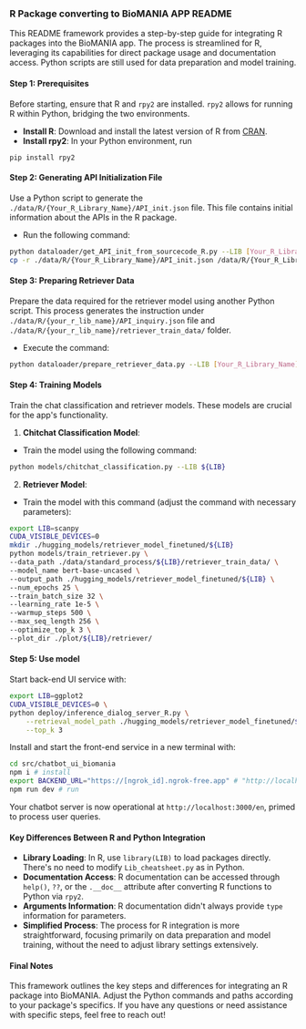 ### R Package converting to BioMANIA APP README

This README framework provides a step-by-step guide for integrating R packages into the BioMANIA app. The process is streamlined for R, leveraging its capabilities for direct package usage and documentation access. Python scripts are still used for data preparation and model training. 

#### Step 1: Prerequisites
Before starting, ensure that R and `rpy2` are installed. `rpy2` allows for running R within Python, bridging the two environments.

- **Install R**: Download and install the latest version of R from [CRAN](https://cran.r-project.org/).
- **Install rpy2**: In your Python environment, run 
```shell
pip install rpy2
```

#### Step 2: Generating API Initialization File
Use a Python script to generate the `./data/R/{Your_R_Library_Name}/API_init.json` file. This file contains initial information about the APIs in the R package.

- Run the following command:
```bash
python dataloader/get_API_init_from_sourcecode_R.py --LIB [Your_R_Library_Name]
cp -r ./data/R/{Your_R_Library_Name}/API_init.json /data/R/{Your_R_Library_Name}/API_composite.json
```

#### Step 3: Preparing Retriever Data
Prepare the data required for the retriever model using another Python script. This process generates the instruction under `./data/R/{your_r_lib_name}/API_inquiry.json` file and `./data/R/{your_r_lib_name}/retriever_train_data/` folder.

- Execute the command:
```bash
python dataloader/prepare_retriever_data.py --LIB [Your_R_Library_Name]
```

#### Step 4: Training Models
Train the chat classification and retriever models. These models are crucial for the app's functionality.

1. **Chitchat Classification Model**: 
- Train the model using the following command:
```bash
python models/chitchat_classification.py --LIB ${LIB}
```

2. **Retriever Model**: 
- Train the model with this command (adjust the command with necessary parameters):
```bash
export LIB=scanpy
CUDA_VISIBLE_DEVICES=0
mkdir ./hugging_models/retriever_model_finetuned/${LIB}
python models/train_retriever.py \
--data_path ./data/standard_process/${LIB}/retriever_train_data/ \
--model_name bert-base-uncased \
--output_path ./hugging_models/retriever_model_finetuned/${LIB} \
--num_epochs 25 \
--train_batch_size 32 \
--learning_rate 1e-5 \
--warmup_steps 500 \
--max_seq_length 256 \
--optimize_top_k 3 \
--plot_dir ./plot/${LIB}/retriever/
```

#### Step 5: Use model
Start back-end UI service with:
```bash
export LIB=ggplot2
CUDA_VISIBLE_DEVICES=0 \
python deploy/inference_dialog_server_R.py \
    --retrieval_model_path ./hugging_models/retriever_model_finetuned/${LIB}/assigned \
    --top_k 3
```

Install and start the front-end service in a new terminal with:
```bash
cd src/chatbot_ui_biomania
npm i # install
export BACKEND_URL="https://[ngrok_id].ngrok-free.app" # "http://localhost:5000";
npm run dev # run
```

Your chatbot server is now operational at `http://localhost:3000/en`, primed to process user queries.

#### Key Differences Between R and Python Integration

- **Library Loading**: In R, use `library(LIB)` to load packages directly. There's no need to modify `Lib_cheatsheet.py` as in Python.
- **Documentation Access**: R documentation can be accessed through `help()`, `??`, or the `.__doc__` attribute after converting R functions to Python via `rpy2`.
- **Arguments Information**: R documentation didn't always provide `type` information for parameters.
- **Simplified Process**: The process for R integration is more straightforward, focusing primarily on data preparation and model training, without the need to adjust library settings extensively.

#### Final Notes
This framework outlines the key steps and differences for integrating an R package into BioMANIA. Adjust the Python commands and paths according to your package's specifics. If you have any questions or need assistance with specific steps, feel free to reach out!